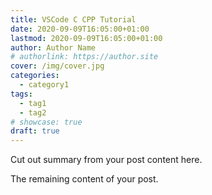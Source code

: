 ```yaml
---
title: VSCode C CPP Tutorial
date: 2020-09-09T16:05:00+01:00
lastmod: 2020-09-09T16:05:00+01:00
author: Author Name
# authorlink: https://author.site
cover: /img/cover.jpg
categories:
  - category1
tags:
  - tag1
  - tag2
# showcase: true
draft: true
---
```


Cut out summary from your post content here.

<!--more-->

The remaining content of your post.
